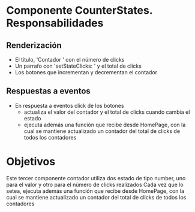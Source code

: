 # Componente CounterStates. Responsabilidades

## Renderización

-   El título, 'Contador ' con el número de clicks
-   Un parrafo con 'setStateClicks: ' y el total de clicks
-   Los botones que incrementan y decrementan el contador

## Respuestas a eventos

-   En respuesta a eventos click de los botones
    -   actualiza el valor del contador y el total de clicks cuando cambia el estado
    -   ejecuta además una función que recibe desde HomePage, con la cual se mantiene actualizado un contador del total de clicks de todos los contadores

# Objetivos

Este tercer componente contador utiliza dos estado de tipo number, uno para el valor y otro para el número de clicks realizados
Cada vez que lo setea, ejecuta además una función que recibe desde HomePage, con la cual se mantiene actualizado un contador del total de clicks de todos los contadores
